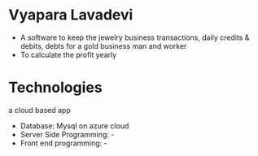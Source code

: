 # Vyapara Lavadevi 
+ A software to keep the jewelry business transactions, daily credits & debits, debts for a gold business man and worker
+ To calculate the profit yearly

# Technologies
a cloud based app
+ Database: Mysql on azure cloud
+ Server Side Programming: -
+ Front end programming: -

